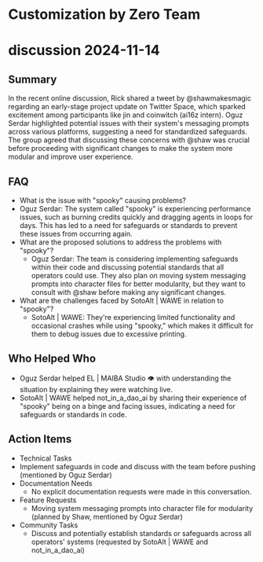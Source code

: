 # Customization by Zero Team

# discussion 2024-11-14

## Summary
 In the recent online discussion, Rick shared a tweet by @shawmakesmagic regarding an early-stage project update on Twitter Space, which sparked excitement among participants like jin and coinwitch (ai16z intern). Oguz Serdar highlighted potential issues with their system's messaging prompts across various platforms, suggesting a need for standardized safeguards. The group agreed that discussing these concerns with @shaw was crucial before proceeding with significant changes to make the system more modular and improve user experience.

## FAQ
 - What is the issue with "spooky" causing problems?
  - Oguz Serdar: The system called "spooky" is experiencing performance issues, such as burning credits quickly and dragging agents in loops for days. This has led to a need for safeguards or standards to prevent these issues from occurring again.
- What are the proposed solutions to address the problems with "spooky"?
  - Oguz Serdar: The team is considering implementing safeguards within their code and discussing potential standards that all operators could use. They also plan on moving system messaging prompts into character files for better modularity, but they want to consult with @shaw before making any significant changes.
- What are the challenges faced by SotoAlt | WAWE in relation to "spooky"?
  - SotoAlt | WAWE: They're experiencing limited functionality and occasional crashes while using "spooky," which makes it difficult for them to debug issues due to excessive printing.

## Who Helped Who
 - Oguz Serdar helped EL | MAIBA Studio 👁 with understanding the situation by explaining they were watching live.
- SotoAlt | WAWE helped not_in_a_dao_ai by sharing their experience of "spooky" being on a binge and facing issues, indicating a need for safeguards or standards in code.

## Action Items
 - Technical Tasks
  - Implement safeguards in code and discuss with the team before pushing (mentioned by Oguz Serdar)
- Documentation Needs
  - No explicit documentation requests were made in this conversation.
- Feature Requests
  - Moving system messaging prompts into character file for modularity (planned by Shaw, mentioned by Oguz Serdar)
- Community Tasks
  - Discuss and potentially establish standards or safeguards across all operators' systems (requested by SotoAlt | WAWE and not_in_a_dao_ai)


